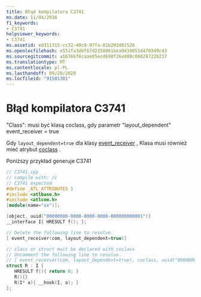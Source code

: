 ```yaml
---
title: Błąd kompilatora C3741
ms.date: 11/04/2016
f1_keywords:
- C3741
helpviewer_keywords:
- C3741
ms.assetid: ed311315-cc32-49c9-97fa-01b293d81526
ms.openlocfilehash: e551fa3dbf67d2158081bea9d19051d4703d9c43
ms.sourcegitcommit: a1676bf6caae05ecd698f26ed80c08828722b237
ms.translationtype: MT
ms.contentlocale: pl-PL
ms.lasthandoff: 09/29/2020
ms.locfileid: "91501301"
---
```

# <a name="compiler-error-c3741"></a>Błąd kompilatora C3741

"Class": musi być klasą coclass, gdy parametr "layout_dependent" event_receiver = true

Gdy `layout_dependent=true` dla klasy [event_receiver](../../windows/attributes/event-receiver.md) , Klasa musi również mieć atrybut [coclass](../../windows/attributes/coclass.md) .

Poniższy przykład generuje C3741

```cpp
// C3741.cpp
// compile with: /c
// C3741 expected
#define _ATL_ATTRIBUTES 1
#include <atlbase.h>
#include <atlcom.h>
[module(name="xx")];

[object, uuid("00000000-0000-0000-0000-000000000001")]
__interface I{ HRESULT f(); };

// Delete the following line to resolve.
[ event_receiver(com, layout_dependent=true)]

// class or struct must be declared with coclass
// Uncomment the following line to resolve.
// [ event_receiver(com, layout_dependent=true), coclass, uuid("00000000-0000-0000-0000-000000000002")]
struct R : I {
   HRESULT f(){ return 0; }
   R(){}
   R(I* a){ __hook(I, a); }
};
```
